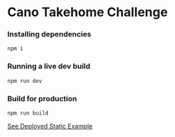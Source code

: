 # Cano Takehome Challenge

### Installing dependencies

```
npm i
```

### Running a live dev build

```
npm run dev
```

### Build for production

```
npm run build
```

[See Deployed Static Example](https://matiasvlevi.github.io/Cano-Takehome-Challenge)